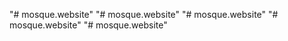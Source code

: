 "# mosque.website" 
"# mosque.website" 
"# mosque.website" 
"# mosque.website" 
"# mosque.website" 
